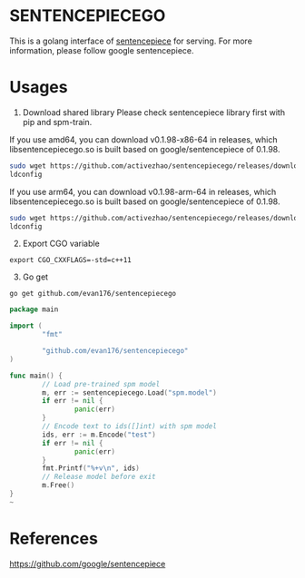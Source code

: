 # SENTENCEPIECEGO
This is a golang interface of [sentencepiece](https://github.com/google/sentencepiece) for serving. For more information, please follow google sentencepiece.

# Usages
1. Download shared library
Please check sentencepiece library first with pip and spm-train. 

If you use amd64, you can download v0.1.98-x86-64 in releases, which libsentencepiecego.so is built based on google/sentencepiece of 0.1.98.
```bash
sudo wget https://github.com/activezhao/sentencepiecego/releases/download/v0.1.98-x86-64/libsentencepiecego.so -P /usr/local/lib/
ldconfig
```
If you use arm64, you can download v0.1.98-arm-64 in releases, which libsentencepiecego.so is built based on google/sentencepiece of 0.1.98.
```bash
sudo wget https://github.com/activezhao/sentencepiecego/releases/download/v0.1.98-arm-64/libsentencepiecego.so -P /usr/local/lib/
ldconfig
```
2. Export CGO variable
```
export CGO_CXXFLAGS=-std=c++11
```
3. Go get
```
go get github.com/evan176/sentencepiecego
```

```go
package main

import (
        "fmt"

        "github.com/evan176/sentencepiecego"
)

func main() {
        // Load pre-trained spm model
        m, err := sentencepiecego.Load("spm.model")
        if err != nil {
                panic(err)
        }
        // Encode text to ids([]int) with spm model
        ids, err := m.Encode("test")
        if err != nil {
                panic(err)
        }
        fmt.Printf("%+v\n", ids)
        // Release model before exit
        m.Free()
}
~
```

# References
https://github.com/google/sentencepiece
